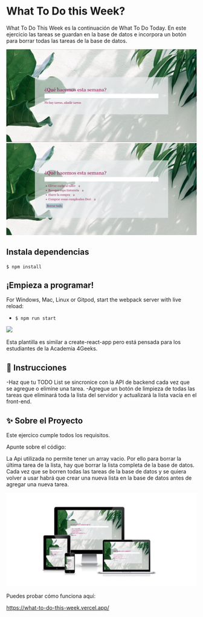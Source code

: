 # What To Do this Week?

What To Do This Week es la continuación de What To Do Today. En este ejercicio las tareas se guardan en la base de datos e incorpora un botón para borrar todas las tareas de la base de datos.


<img src="src/img/wtdtw.png">
<img src="src/img/wtdtw-tasks.png">

## Instala dependencias

```
$ npm install
```

## ¡Empieza a programar!

For Windows, Mac, Linux or Gitpod, start the webpack server with live reload:
- `$ npm run start`
<p>
  <a href="https://gitpod.io#https://github.com/4GeeksAcademy/react-hello.git"><img src="https://raw.githubusercontent.com/4GeeksAcademy/react-hello/master/open-in-gitpod.svg?sanitize=true" />
  </a>
</p>
Esta plantilla es similar a create-react-app pero está pensada para los estudiantes de la Academia 4Geeks.

## 📝 Instrucciones

-Haz que tu TODO List se sincronice con la API de backend cada vez que se agregue o elimine una tarea.
-Agregue un botón de limpieza de todas las tareas que eliminará toda la lista del servidor y actualizará la lista vacía en el front-end.

## ✨ Sobre el Proyecto

Este ejercico cumple todos los requisitos. 

Apunte sobre el código:

La Api utilizada no permite tener un array vacio. Por ello para borrar la última tarea de la lista, hay que borrar la lista completa de la base de datos. Cada vez que se borren todas las tareas de la base de datos y se quiera volver a usar habrá que crear una nueva lista en la base de datos antes de agregar una nueva tarea.

<img src="src/img/wtdtw responsive.png">

Puedes probar cómo funciona aquí:

https://what-to-do-this-week.vercel.app/
